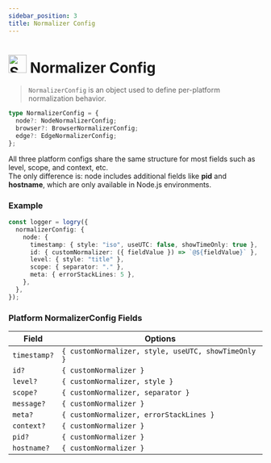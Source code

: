 ```yaml
---
sidebar_position: 3
title: Normalizer Config
---
```


# <img src="https://raw.githubusercontent.com/Tarikul-Islam-Anik/Animated-Fluent-Emojis/master/Emojis/Activities/Sparkles.png" alt="Sparkles" width="36" height="36" /> Normalizer Config

> `NormalizerConfig` is an object used to define per-platform normalization behavior.

```ts
type NormalizerConfig = {
  node?: NodeNormalizerConfig;
  browser?: BrowserNormalizerConfig;
  edge?: EdgeNormalizerConfig;
};
```

All three platform configs share the same structure for most fields such as level, scope, and context, etc.  
The only difference is:
node includes additional fields like **pid** and **hostname**, which are only available in Node.js environments.

### Example

```ts
const logger = logry({
  normalizerConfig: {
    node: {
      timestamp: { style: "iso", useUTC: false, showTimeOnly: true },
      id: { customNormalizer: ({ fieldValue }) => `@${fieldValue}` },
      level: { style: "title" },
      scope: { separator: "." },
      meta: { errorStackLines: 5 },
    },
  },
});
```

### Platform NormalizerConfig Fields

| Field        | Options                                             |
| ------------ | --------------------------------------------------- |
| `timestamp?` | `{ customNormalizer, style, useUTC, showTimeOnly }` |
| `id?`        | `{ customNormalizer }`                              |
| `level?`     | `{ customNormalizer, style }`                       |
| `scope?`     | `{ customNormalizer, separator }`                   |
| `message?`   | `{ customNormalizer }`                              |
| `meta?`      | `{ customNormalizer, errorStackLines }`             |
| `context?`   | `{ customNormalizer }`                              |
| `pid?`       | `{ customNormalizer }`                              |
| `hostname?`  | `{ customNormalizer }`                              |
